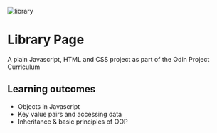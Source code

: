 ![library](https://user-images.githubusercontent.com/49004789/212083084-e8eb05e4-3eb4-4666-84a5-cc1f6c30a2e3.png)

# Library Page

A plain Javascript, HTML and CSS project as part of the Odin Project Curriculum

## Learning outcomes

- Objects in Javascript
- Key value pairs and accessing data
- Inheritance & basic principles of OOP 

